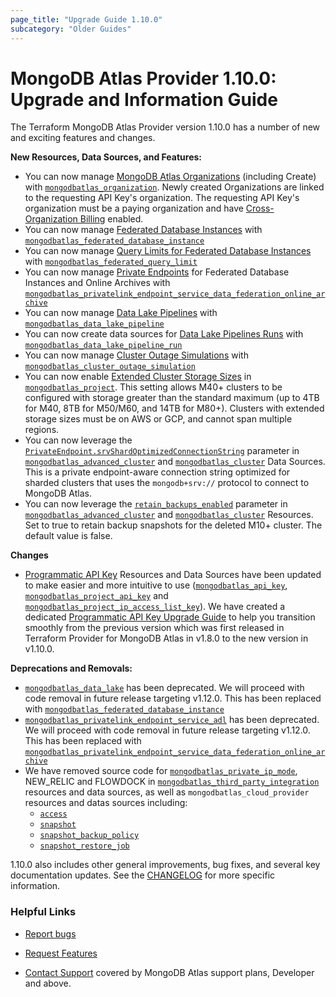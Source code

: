 ```yaml
---
page_title: "Upgrade Guide 1.10.0"
subcategory: "Older Guides"
---
```


# MongoDB Atlas Provider 1.10.0: Upgrade and Information Guide

The Terraform MongoDB Atlas Provider version 1.10.0 has a number of new and exciting features and changes.

**New Resources, Data Sources, and Features:**
- You can now manage [MongoDB Atlas Organizations](https://www.mongodb.com/docs/atlas/reference/api-resources-spec/#tag/Organizations/operation/createOrganization) (including Create) with [`mongodbatlas_organization`](https://registry.terraform.io/providers/mongodb/mongodbatlas/latest/docs/resources/organization). Newly created Organizations are linked to the requesting API Key's organization. The requesting API Key's organization must be a paying organization and have [Cross-Organization Billing](https://www.mongodb.com/docs/atlas/billing/?_ga=2.39600355.114292989.1686535076-1433452924.1667927805&_gac=1.182003541.1684298278.CjwKCAjw04yjBhApEiwAJcvNoZ23kmDMLJdSWF_21lgtuZjnV0yUzkXt_9RLfLO_yeFKyWlBGSpKkxoCyK8QAvD_BwE#cross-organization-billing) enabled.
- You can now manage [Federated Database Instances](https://www.mongodb.com/docs/atlas/reference/api-resources-spec/#tag/Data-Federation/operation/createFederatedDatabase) with [`mongodbatlas_federated_database_instance`](https://registry.terraform.io/providers/mongodb/mongodbatlas/latest/docs/resources/federated_database_instance)
- You can now manage [Query Limits for Federated Database Instances](https://www.mongodb.com/docs/atlas/reference/api-resources-spec/#tag/Data-Federation/operation/createOneDataFederationQueryLimit) with [`mongodbatlas_federated_query_limit`](https://registry.terraform.io/providers/mongodb/mongodbatlas/latest/docs/resources/federated_database_instance)  
- You can now manage [Private Endpoints](https://www.mongodb.com/docs/atlas/reference/api-resources-spec/#tag/Data-Federation/operation/createDataFederationPrivateEndpoint) for Federated Database Instances and Online Archives with [`mongodbatlas_privatelink_endpoint_service_data_federation_online_archive`](https://registry.terraform.io/providers/mongodb/mongodbatlas/latest/docs/resources/privatelink_endpoint_service_data_federation_online_archive)
- You can now manage [Data Lake Pipelines](https://www.mongodb.com/docs/atlas/reference/api-resources-spec/#tag/Data-Lake-Pipelines/operation/createPipeline) with [`mongodbatlas_data_lake_pipeline`](https://registry.terraform.io/providers/mongodb/mongodbatlas/latest/docs/resources/data_lake_pipeline)
- You can now create data sources for [Data Lake Pipelines Runs](https://www.mongodb.com/docs/atlas/reference/api-resources-spec/#tag/Data-Lake-Pipelines/operation/getPipelineRun) with [`mongodbatlas_data_lake_pipeline_run`](https://registry.terraform.io/providers/mongodb/mongodbatlas/latest/docs/data-sources/data_lake_pipeline_run)
- You can now manage [Cluster Outage Simulations](https://www.mongodb.com/docs/atlas/reference/api-resources-spec/#tag/Cluster-Outage-Simulation/operation/startOutageSimulation) with [`mongodbatlas_cluster_outage_simulation`](https://registry.terraform.io/providers/mongodb/mongodbatlas/latest/docs/resources/cluster_outage_simulation) 
- You can now enable [Extended Cluster Storage Sizes](https://www.mongodb.com/docs/atlas/customize-storage/#minimum-disk-capacity-to-ram-ratios) in [`mongodbatlas_project`](https://registry.terraform.io/providers/mongodb/mongodbatlas/latest/docs/resources/project). This setting allows M40+ clusters to be configured with storage greater than the standard maximum (up to 4TB for M40, 8TB for M50/M60, and 14TB for M80+). Clusters with extended storage sizes must be on AWS or GCP, and cannot span multiple regions. 
- You can now leverage the [`PrivateEndpoint.srvShardOptimizedConnectionString`](https://www.mongodb.com/docs/atlas/reference/api-resources-spec/#tag/Clusters/operation/createCluster) parameter in [`mongodbatlas_advanced_cluster`](https://registry.terraform.io/providers/mongodb/mongodbatlas/latest/docs/data-sources/advanced_cluster) and [`mongodbatlas_cluster`](https://registry.terraform.io/providers/mongodb/mongodbatlas/latest/docs/data-sources/cluster) Data Sources. This is a private endpoint-aware connection string optimized for sharded clusters that uses the `mongodb+srv://` protocol to connect to MongoDB Atlas.
- You can now leverage the [`retain_backups_enabled`](https://www.mongodb.com/docs/atlas/reference/api-resources-spec/#tag/Clusters/operation/createCluster) parameter in [`mongodbatlas_advanced_cluster`](https://registry.terraform.io/providers/mongodb/mongodbatlas/latest/docs/resources/advanced_cluster) and [`mongodbatlas_cluster`](https://registry.terraform.io/providers/mongodb/mongodbatlas/latest/docs/resources/cluster) Resources. Set to true to retain backup snapshots for the deleted M10+ cluster. The default value is false.


**Changes**
- [Programmatic API Key](https://www.mongodb.com/docs/atlas/reference/api-resources-spec/#tag/Programmatic-API-Keys) Resources and Data Sources have been updated to make easier and more intuitive to use ([`mongodbatlas_api_key`](https://registry.terraform.io/providers/mongodb/mongodbatlas/latest/docs/resources/api_key), [`mongodbatlas_project_api_key`](https://registry.terraform.io/providers/mongodb/mongodbatlas/latest/docs/resources/project_api_key) and [`mongodbatlas_project_ip_access_list_key`](https://registry.terraform.io/providers/mongodb/mongodbatlas/latest/docs/resources/access_list_api_key)). We have created a dedicated [Programmatic API Key Upgrade Guide](https://registry.terraform.io/providers/mongodb/mongodbatlas/latest/docs/guides/Programmatic-API-Key-upgrade-guide-1.10.0) to help you transition smoothly from the previous version which was first released in Terraform Provider for MongoDB Atlas in v1.8.0 to the new version in v1.10.0.


**Deprecations and Removals:**
- [`mongodbatlas_data_lake`](https://registry.terraform.io/providers/mongodb/mongodbatlas/latest/docs/resources/data_lake) has been deprecated. We will proceed with code removal in future release targeting v1.12.0. This has been replaced with [`mongodbatlas_federated_database_instance`](https://registry.terraform.io/providers/mongodb/mongodbatlas/latest/docs/resources/federated_database_instance) 
- [`mongodbatlas_privatelink_endpoint_service_adl`](https://registry.terraform.io/providers/mongodb/mongodbatlas/latest/docs/resources/privatelink_endpoint_service_adl) has been deprecated. We will proceed with code removal in future release targeting v1.12.0. This has been replaced with [`mongodbatlas_privatelink_endpoint_service_data_federation_online_archive`](https://registry.terraform.io/providers/mongodb/mongodbatlas/latest/docs/resources/privatelink_endpoint_service_data_federation_online_archive)  
-  We have removed source code for [`mongodbatlas_private_ip_mode`](https://registry.terraform.io/providers/mongodb/mongodbatlas/latest/docs/resources/private_ip_mode), NEW_RELIC and FLOWDOCK in [`mongodbatlas_third_party_integration`](https://registry.terraform.io/providers/mongodb/mongodbatlas/latest/docs/resources/third_party_integration) resources and data sources, as well as `mongodbatlas_cloud_provider` resources and datas sources including: 
    -  [`access`](https://registry.terraform.io/providers/mongodb/mongodbatlas/latest/docs/resources/cloud_provider_access)
    -  [`snapshot`](https://registry.terraform.io/providers/mongodb/mongodbatlas/latest/docs/resources/cloud_provider_snapshot)
    -  [`snapshot_backup_policy`](https://registry.terraform.io/providers/mongodb/mongodbatlas/latest/docs/resources/cloud_provider_snapshot_backup_policy)
    -  [`snapshot_restore_job`](https://registry.terraform.io/providers/mongodb/mongodbatlas/latest/docs/resources/cloud_provider_snapshot_restore_job) 


1.10.0 also includes other general improvements, bug fixes, and several key documentation updates. See the [CHANGELOG](https://github.com/mongodb/terraform-provider-mongodbatlas/blob/master/CHANGELOG.md) for more specific information.


### Helpful Links

* [Report bugs](https://github.com/mongodb/terraform-provider-mongodbatlas/issues)

* [Request Features](https://feedback.mongodb.com/forums/924145-atlas?category_id=370723)

* [Contact Support](https://docs.atlas.mongodb.com/support/) covered by MongoDB Atlas support plans, Developer and above.
